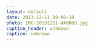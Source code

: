 ```yaml
---
layout: default
date: 2013-12-11 00-00-18
photo: IMG-20131211-WA0000.jpg
caption_header: unknown
caption: unknown
---
```

